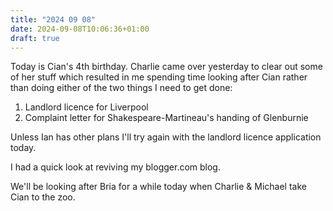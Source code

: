 ```yaml
---
title: "2024 09 08"
date: 2024-09-08T10:06:36+01:00
draft: true
---
```

Today is Cian's 4th birthday.
Charlie came over yesterday to clear out some of her stuff which resulted in me spending time looking after Cian rather than doing either of the two things I need to get done:
1. Landlord licence for Liverpool
2. Complaint letter for Shakespeare-Martineau's handing of Glenburnie

Unless Ian has other plans I'll try again with the landlord licence application today.

I had a quick look at reviving my blogger.com blog.

We'll be looking after Bria for a while today when Charlie & Michael take Cian to the zoo.

